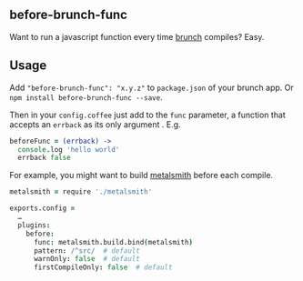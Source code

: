 ## before-brunch-func
Want to run a javascript function every time [brunch](http://brunch.io) compiles? Easy.

## Usage

Add `"before-brunch-func": "x.y.z"` to `package.json` of your brunch app.
Or `npm install before-brunch-func --save`.

Then in your `config.coffee` just add to the `func` parameter, a function that
accepts an `errback` as its only argument . E.g.

```coffeescript
beforeFunc = (errback) ->
  console.log 'hello world'
  errback false
```

For example, you might want to build [metalsmith](https://metalsmith.io) before each compile.

```coffeescript
metalsmith = require './metalsmith'

exports.config =
  …
  plugins:
    before:
      func: metalsmith.build.bind(metalsmith)
      pattern: /^src/  # default
      warnOnly: false  # default
      firstCompileOnly: false  # default
```
